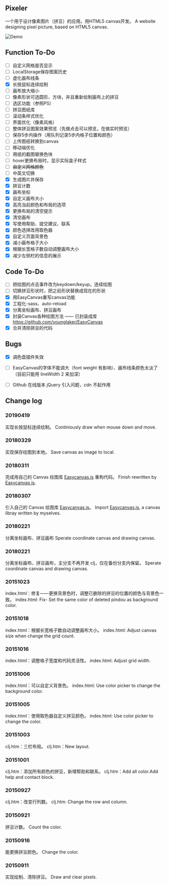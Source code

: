 ## Pixeler
一个用于设计像素图片（拼豆）的应用。用HTML5 canvas开发。
A website designing pixel picture, based on HTML5 canvas.

![Demo](http://77g54f.com1.z0.glb.clouddn.com/blog20151229113022.png)

## Function To-Do

- [ ] 自定义网格是否显示
- [ ] LocalStorage保存图案历史
- [ ] 虚化画布线条
- [x] 长按鼠标连续绘制
- [ ] 画布放大缩小
- [ ] 像素形状可选圆形、方块，并且重新绘制画布上的拼豆
- [ ] 选区功能（参照PS）
- [ ] 拼豆图纸库
- [ ] 滚动条样式优化
- [ ] 界面优化（像素风格）
- [ ] 整体拼豆图案效果预览（先做点击可以预览，在做实时预览）
- [ ] 保存5步内操作（用队列记录5步内格子位置和颜色）
- [ ] 上传图纸转换到canvas
- [ ] 移动端优化
- [ ] 用纸的截图替换色块
- [ ] hover更换布局时，显示实际盒子样式
- [ ] ~~自定义网格颜色~~
- [ ] 中英文切换
- [x] 生成图片并保存
- [x] 拼豆计数
- [x] 画布坐标
- [x] 自定义画布大小
- [x] 高亮当前颜色和布局的选项
- [x] 更换布局的清空提示
- [x] 清空画布
- [x] 写使用帮助、提交建议、联系
- [x] 颜色选择改用取色器
- [x] 自定义页面背景色
- [x] 减小画布格子大小
- [x] 根据长宽格子数自动调整画布大小
- [x] 减少左侧栏的信息的展示

## Code To-Do

- [ ] 把绘图的点击事件改为keydown/keyup，连续绘图
- [ ] 切换拼豆形状时，把之前形状替换成现在的形状
- [x] 用EasyCanvas重写canvas功能
- [x] 工程化-sass、auto-reload
- [x] 分离坐标画布、拼豆画布
- [x] 封装Canvas各种绘图方法 —— 已封装成库 https://github.com/younglaker/EasyCanvas
- [x] 合并清除拼豆的代码

## Bugs

- [x] 调色盘插件失效
- [ ] EasyCanvas的字体不能调大（font weight 有影响）、画布线条颜色太淡了（目前只能用 lineWidth 2 来加深）
- [ ] Github 在线版本 jQuery 引入问题，cdn 不起作用


## Change log

### 20190419
实现长按鼠标连续绘制。
Continiously draw when mouse down and move.

### 20180329
实现保存绘图到本地。
Save canvas as image to local.

### 20180311
完成用自己的 Canvas 绘图库 [Easycanvas.js](https://github.com/younglaker/EasyCanvas) 重构代码。
Finish rewritten by [Easycanvas.js](https://github.com/younglaker/EasyCanvas).

### 20180307
引入自己的 Canvas 绘图库 [Easycanvas.js](https://github.com/younglaker/EasyCanvas)。
Import [Easycanvas.js](https://github.com/younglaker/EasyCanvas), a canvas libray written by myselves.

### 20180221
分离坐标画布、拼豆画布
Sperate coordinate canvas and drawing canvas.

### 20180221
分离坐标画布、拼豆画布，主分支不再开发 clj，仅在备份分支内保留。
Sperate coordinate canvas and drawing canvas.

### 20151023
index.html：修复——更换背景色时，调整已删除的拼豆的位置的颜色与背景色一致。
index.html: Fix- Set the same color of deleted pindou as background color.

### 20151018
index.html：根据长宽格子数自动调整画布大小。
index.html: Adjust canvas size when change the grid count.

### 20151016
index.html：调整格子宽度和代码灵活性。
index.html: Adjust grid width.

### 20151006
index.html：可以自定义背景色。
index.html: Use color picker to change the background color.

### 20151005
index.html：使用取色器自定义拼豆颜色。
index.html: Use color picker to change the color.

### 20151003
clj.htm：三栏布局。
clj.htm：New layout.

### 20151001
clj.htm：添加所有颜色的拼豆，新增帮助和联系。
clj.htm：Add all color.Add help and contact block.

### 20150927
clj.htm：改变行列数。
clj.htm: Change the row and column.

### 20150921
拼豆计数。
Count the color.

### 20150916
能更换拼豆颜色。
Change the color.

### 20150911
实现绘制、清除拼豆。
Draw and clear pixels.